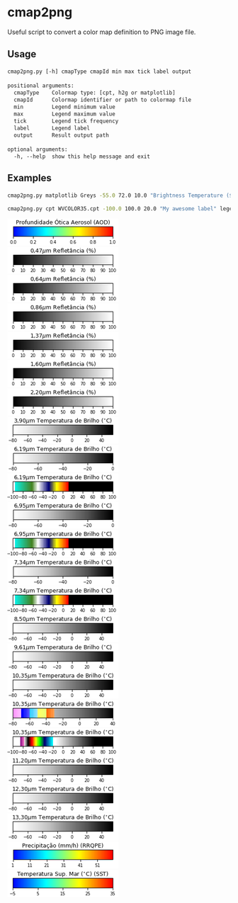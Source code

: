 # cmap2png
Useful script to convert a color map definition to PNG image file.

## Usage
```
cmap2png.py [-h] cmapType cmapId min max tick label output

positional arguments:
  cmapType    Colormap type: [cpt, h2g or matplotlib]
  cmapId      Colormap identifier or path to colormap file
  min         Legend minimum value
  max         Legend maximum value
  tick        Legend tick frequency
  label       Legend label
  output      Result output path

optional arguments:
  -h, --help  show this help message and exit
```
 
## Examples
```bash
cmap2png.py matplotlib Greys -55.0 72.0 10.0 "Brightness Temperature ($^{\circ}$C)" legend-celsius-en.png
```
```bash
cmap2png.py cpt WVCOLOR35.cpt -100.0 100.0 20.0 "My awesome label" legend.png
```

![](legends/goes-aod-pt-br.png)                                                    
![](legends/goes-ch01-ref-pt-br.png)                                               
![](legends/goes-ch02-ref-pt-br.png)                                               
![](legends/goes-ch03-ref-pt-br.png)                                               
![](legends/goes-ch04-ref-pt-br.png)                                               
![](legends/goes-ch05-ref-pt-br.png)                                               
![](legends/goes-ch06-ref-pt-br.png)                                               
![](legends/goes-ch07-celsius-pt-br.png)                                           
![](legends/goes-ch08-celsius-pt-br.png)                                           
![](legends/goes-ch08-WVCOLOR35-celsius-pt-br.png)                                 
![](legends/goes-ch09-celsius-pt-br.png)                                           
![](legends/goes-ch09-WVCOLOR35-celsius-pt-br.png)                                 
![](legends/goes-ch10-celsius-pt-br.png)                                           
![](legends/goes-ch10-WVCOLOR35-celsius-pt-br.png)                                 
![](legends/goes-ch11-celsius-pt-br.png)                                           
![](legends/goes-ch12-celsius-pt-br.png)                                           
![](legends/goes-ch13-celsius-pt-br.png)                                           
![](legends/goes-ch13-dsa-celsius-pt-br.png)                                       
![](legends/goes-ch13-IR4AVHRR6-celsius-pt-br.png)                                 
![](legends/goes-ch14-celsius-pt-br.png)                                           
![](legends/goes-ch15-celsius-pt-br.png)                                           
![](legends/goes-ch16-celsius-pt-br.png)                                           
![](legends/goes-rrqpef-pt-br.png)                                                 
![](legends/goes-sstf-celsius-pt-br.png)                                                            
